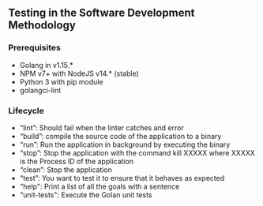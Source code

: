 ## Testing in the Software Development Methodology

### Prerequisites
* Golang in v1.15.*
* NPM v7+ with NodeJS v14.* (stable)
* Python 3 with pip module
* golangci-lint

### Lifecycle
* “lint”: Should fail when the linter catches and error
* “build”: compile the source code of the application to a binary
* “run”: Run the application in background by executing the binary
* “stop”: Stop the application with the command kill XXXXX where XXXXX is the Process ID of the application
* “clean”: Stop the application
* “test”: You want to test it to ensure that it behaves as expected
* “help": Print a list of all the goals with a sentence
* “unit-tests": Execute the Golan unit tests